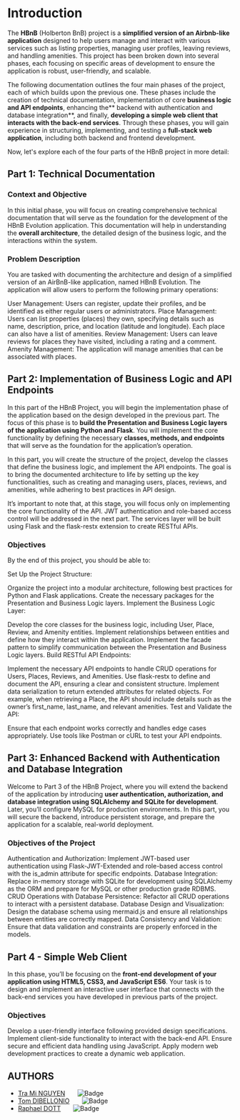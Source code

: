 
# Introduction
The **HBnB** (Holberton BnB) project is a **simplified version of an Airbnb-like application** designed to help users manage and interact with various services such as listing properties, managing user profiles, leaving reviews, and handling amenities. This project has been broken down into several phases, each focusing on specific areas of development to ensure the application is robust, user-friendly, and scalable.

The following documentation outlines the four main phases of the project, each of which builds upon the previous one. These phases include the creation of technical documentation, implementation of core **business logic and API endpoints**, enhancing the** backend with authentication and database integration**, and finally, **developing a simple web client that interacts with the back-end services**. Through these phases, you will gain experience in structuring, implementing, and testing a **full-stack web application**, including both backend and frontend development.

Now, let's explore each of the four parts of the HBnB project in more detail:

## Part 1: Technical Documentation
### Context and Objective
In this initial phase, you will focus on creating comprehensive technical documentation that will serve as the foundation for the development of the HBnB Evolution application. This documentation will help in understanding the **overall architecture**, the detailed design of the business logic, and the interactions within the system.

### Problem Description
You are tasked with documenting the architecture and design of a simplified version of an AirBnB-like application, named HBnB Evolution. The application will allow users to perform the following primary operations:

User Management: Users can register, update their profiles, and be identified as either regular users or administrators.
Place Management: Users can list properties (places) they own, specifying details such as name, description, price, and location (latitude and longitude). Each place can also have a list of amenities.
Review Management: Users can leave reviews for places they have visited, including a rating and a comment.
Amenity Management: The application will manage amenities that can be associated with places.

## Part 2: Implementation of Business Logic and API Endpoints
In this part of the HBnB Project, you will begin the implementation phase of the application based on the design developed in the previous part. The focus of this phase is to **build the Presentation and Business Logic layers of the application using Python and Flask**. You will implement the core functionality by defining the necessary **classes, methods, and endpoints** that will serve as the foundation for the application’s operation.

In this part, you will create the structure of the project, develop the classes that define the business logic, and implement the API endpoints. The goal is to bring the documented architecture to life by setting up the key functionalities, such as creating and managing users, places, reviews, and amenities, while adhering to best practices in API design.

It’s important to note that, at this stage, you will focus only on implementing the core functionality of the API. JWT authentication and role-based access control will be addressed in the next part. The services layer will be built using Flask and the flask-restx extension to create RESTful APIs.

### Objectives
By the end of this project, you should be able to:

Set Up the Project Structure:

Organize the project into a modular architecture, following best practices for Python and Flask applications.
Create the necessary packages for the Presentation and Business Logic layers.
Implement the Business Logic Layer:

Develop the core classes for the business logic, including User, Place, Review, and Amenity entities.
Implement relationships between entities and define how they interact within the application.
Implement the facade pattern to simplify communication between the Presentation and Business Logic layers.
Build RESTful API Endpoints:

Implement the necessary API endpoints to handle CRUD operations for Users, Places, Reviews, and Amenities.
Use flask-restx to define and document the API, ensuring a clear and consistent structure.
Implement data serialization to return extended attributes for related objects. For example, when retrieving a Place, the API should include details such as the owner’s first_name, last_name, and relevant amenities.
Test and Validate the API:

Ensure that each endpoint works correctly and handles edge cases appropriately.
Use tools like Postman or cURL to test your API endpoints.

## Part 3: Enhanced Backend with Authentication and Database Integration
Welcome to Part 3 of the HBnB Project, where you will extend the backend of the application by introducing **user authentication, authorization, and database integration using SQLAlchemy and SQLite for development**. Later, you’ll configure MySQL for production environments. In this part, you will secure the backend, introduce persistent storage, and prepare the application for a scalable, real-world deployment.

### Objectives of the Project
Authentication and Authorization: Implement JWT-based user authentication using Flask-JWT-Extended and role-based access control with the is_admin attribute for specific endpoints.
Database Integration: Replace in-memory storage with SQLite for development using SQLAlchemy as the ORM and prepare for MySQL or other production grade RDBMS.
CRUD Operations with Database Persistence: Refactor all CRUD operations to interact with a persistent database.
Database Design and Visualization: Design the database schema using mermaid.js and ensure all relationships between entities are correctly mapped.
Data Consistency and Validation: Ensure that data validation and constraints are properly enforced in the models.

## Part 4 - Simple Web Client
In this phase, you’ll be focusing on the **front-end development of your application using HTML5, CSS3, and JavaScript ES6**. Your task is to design and implement an interactive user interface that connects with the back-end services you have developed in previous parts of the project.

### Objectives
Develop a user-friendly interface following provided design specifications.
Implement client-side functionality to interact with the back-end API.
Ensure secure and efficient data handling using JavaScript.
Apply modern web development practices to create a dynamic web application.

## AUTHORS
- [Tra Mi NGUYEN](https://github.com/tramiNGY)&nbsp;&nbsp;&nbsp;&nbsp;&nbsp;&nbsp;&nbsp;![Badge](https://badgen.net/badge/icon/github?icon=github&label)
- [Tom DIBELLONIO](https://github.com/totomus83)&nbsp;&nbsp;&nbsp;&nbsp;&nbsp;&nbsp;&nbsp;![Badge](https://badgen.net/badge/icon/github?icon=github&label)
- [Raphael DOTT](https://github.com/Raphaeldott)&nbsp;&nbsp;&nbsp;&nbsp;&nbsp;&nbsp;&nbsp;![Badge](https://badgen.net/badge/icon/github?icon=github&label)
